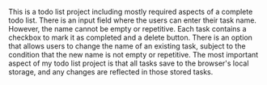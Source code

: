 This is a todo list project including mostly required aspects of a complete todo list.
There is an input field where the users can enter their task name. However, the name cannot be empty or repetitive.
Each task contains a checkbox to mark it as completed and a delete button.
There is an option that allows users to change the name of an existing task, subject to the condition that the new name is not empty or repetitive.
The most important aspect of my todo list project is that all tasks save to the browser's local storage, and any changes are reflected in those stored tasks.
